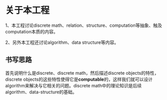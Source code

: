 # 关于本工程

1、本工程讨论discrete math、relation、structure、computation等抽象、触及computation本质的内容。

2、另外本工程还讨论algorithm、data structure等内容。

## 书写思路

首先说明什么是discrete、discrete math，然后描述discrete objects的特性，discrete objects的这些特性使得它是**computable**的，这样我们就可以设计algorithm来解决与它相关的问题。discrete math中的理论知识是后续algorithm、data-structure的基础。



